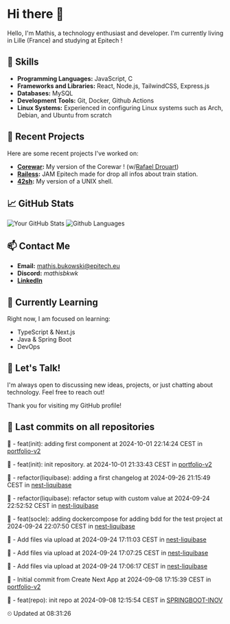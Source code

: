 # Hi there 👋

Hello, I'm Mathis, a technology enthusiast and developer. 
I'm currently living in Lille (France) and studying at Epitech !

## 🌟 Skills
- **Programming Languages:** JavaScript, C
- **Frameworks and Libraries:** React, Node.js, TailwindCSS, Express.js
- **Databases:** MySQL
- **Development Tools:** Git, Docker, Github Actions
- **Linux Systems:** Experienced in configuring Linux systems such as Arch, Debian, and Ubuntu from scratch

## 🔭 Recent Projects
Here are some recent projects I've worked on:
- **[Corewar](https://github.com/mathisbukowski/Corewar):** My version of the Corewar ! (w/[Rafael Drouart](https://github.com/rafaeldrouart))
- **[Railess](https://github.com/mathisbukowski/Railess):** JAM Epitech made for drop all infos about train station.
- **[42sh](https://github.com/mathisbukowski/42sh):** My version of a UNIX shell.

## 📈 GitHub Stats
![Your GitHub Stats](https://github-readme-stats.vercel.app/api?username=mathisbukowski&show_icons=true&theme=radical&v=1)
![Github Languages](https://github-readme-stats.vercel.app/api/top-langs?username=mathisbukowski&layout=compact&show_icons=true&theme=radical&v=1)


## 📫 Contact Me
- **Email:** [mathis.bukowski@epitech.eu](mailto:mathis.bukowski@epitech.eu)
- **Discord:** _mathisbkwk_
- **[LinkedIn](https://www.linkedin.com/in/mathisbukowski/)**

## 🌱 Currently Learning
Right now, I am focused on learning:
- TypeScript & Next.js
- Java & Spring Boot
- DevOps

## 💬 Let's Talk!
I'm always open to discussing new ideas, projects, or just chatting about technology. Feel free to reach out!

Thank you for visiting my GitHub profile!


## 🚦 Last commits on all repositories


🔸 - feat(init): adding first component at 2024-10-01 22:14:24 CEST in [portfolio-v2](https://github.com/mathisbukowski/portfolio-v2)

🔸 - feat(init): init repository. at 2024-10-01 21:33:43 CEST in [portfolio-v2](https://github.com/mathisbukowski/portfolio-v2)

🔸 - refactor(liquibase): adding a first changelog at 2024-09-26 21:15:49 CEST in [nest-liquibase](https://github.com/mathisbukowski/nest-liquibase)

🔸 - refactor(liquibase): refactor setup with custom value at 2024-09-24 22:52:52 CEST in [nest-liquibase](https://github.com/mathisbukowski/nest-liquibase)

🔸 - feat(socle): adding dockercompose for adding bdd for the test project at 2024-09-24 22:07:50 CEST in [nest-liquibase](https://github.com/mathisbukowski/nest-liquibase)

🔸 - Add files via upload at 2024-09-24 17:11:03 CEST in [nest-liquibase](https://github.com/mathisbukowski/nest-liquibase)

🔸 - Add files via upload at 2024-09-24 17:07:25 CEST in [nest-liquibase](https://github.com/mathisbukowski/nest-liquibase)

🔸 - Add files via upload at 2024-09-24 17:06:17 CEST in [nest-liquibase](https://github.com/mathisbukowski/nest-liquibase)

🔸 - Initial commit from Create Next App at 2024-09-08 17:15:39 CEST in [portfolio-v2](https://github.com/mathisbukowski/portfolio-v2)

🔸 - feat(repo): init repo at 2024-09-08 12:15:54 CEST in [SPRINGBOOT-INOV](https://github.com/mathisbukowski/SPRINGBOOT-INOV)


⏲ Updated at 08:31:26
